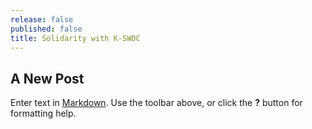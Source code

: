```yaml
---
release: false
published: false
title: Solidarity with K-SWOC
---
```

## A New Post

Enter text in [Markdown](http://daringfireball.net/projects/markdown/). Use the toolbar above, or click the **?** button for formatting help.
